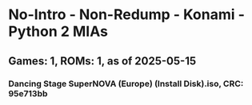 # No-Intro - Non-Redump - Konami - Python 2 MIAs
## Games: 1, ROMs: 1, as of 2025-05-15

### Dancing Stage SuperNOVA (Europe) (Install Disk).iso, CRC: 95e713bb
